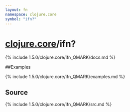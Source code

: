 ```yaml
---
layout: fn
namespace: clojure.core
symbol: "ifn?"
---
```


# [clojure.core](../)/ifn?

{% include 1.5.0/clojure.core/ifn_QMARK/docs.md %}

##Examples

{% include 1.5.0/clojure.core/ifn_QMARK/examples.md %}
## Source
{% include 1.5.0/clojure.core/ifn_QMARK/src.md %}

